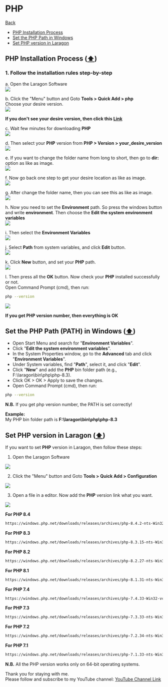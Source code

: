 # PHP

[Back](./..)

- [PHP Installation Process](#php-installation-process-️)
- [Set the PHP Path in Windows](#set-the-php-path-path-in-windows-️)
- [Set PHP version in Laragon](#set-php-version-in-laragon-️)

## PHP Installation Process ([⬆️](#php))

### 1. Follow the installation rules step-by-step

a. Open the Laragon Software<br>
<img src="./phpImage/php_1.png">

b. Click the "Menu" button and Goto **Tools > Quick Add > php** <br>
Choose your desire version.<br>
<img src="./phpImage/php_2.png">

**If you don't see your desire version, then click this [Link](#set-php-version-in-laragon-️)**

c. Wait few minutes for downloading **PHP**<br>
<img src="./phpImage/php_3.png">

d. Then select your **PHP** version from **PHP > Version > your_desire_version**<br>
<img src="./phpImage/php_4.png">

e. If you want to change the folder name from long to short, then go to **dir:** option as like as image.<br>
<img src="./phpImage/php_5.png">

f. Now go back one step to get your desire location as like as image.<br>
<img src="./phpImage/php_6.png">

g. After change the folder name, then you can see this as like as image.<br>
<img src="./phpImage/php_7.png">

h. Now you need to set the **Environment** path. So press the windows button and write **environment**. Then choose the **Edit the system environment variables**<br>
<img src="./phpImage/php_8.png">

i. Then select the **Environment Variables**<br>
<img src="./phpImage/php_9.png">

j. Select **Path** from system variables, and click **Edit** button.<br>
<img src="./phpImage/php_10.png">

k. Click **New** button, and set your **PHP** path.<br>
<img src="./phpImage/php_11.png">

l. Then press all the **OK** button. Now check your **PHP** installed successfully or not.<br>
Open Command Prompt (cmd), then run:
```sh
php --version
```
<img src="./phpImage/php_12.png">

**If you get PHP version number, then everything is OK**

## Set the PHP Path (PATH) in Windows ([⬆️](#php))

- Open Start Menu and search for "**Environment Variables**".
- Click "**Edit the system environment variables**".
- In the System Properties window, go to the **Advanced** tab and click "**Environment Variables**".
- Under System variables, find "**Path**", select it, and click "**Edit**".
- Click "**New**" and add the **PHP** bin folder path (e.g., F:\laragon\bin\php\php-8.3).
- Click OK > OK > Apply to save the changes.
- Open Command Prompt (cmd), then run:

```sh
php --version
```

**N.B.** If you get php version number, the PATH is set correctly!

**Example:**<br>
My PHP bin folder path is **F:\laragon\bin\php\php-8.3**

## Set PHP version in Laragon ([⬆️](#php))

If you want to set **PHP** version in Laragon, then follow these steps:

1. Open the Laragon Software<br>
<img src="./phpImage/php_1.png">

2. Click the "Menu" button and Goto **Tools > Quick Add > Configuration** <br>
<img src="./phpImage/php_13.png">

3. Open a file in a editor. Now add the **PHP** version link what you want.<br>
<img src="./phpImage/php_14.png">

**For PHP 8.4**
```sh
https://windows.php.net/downloads/releases/archives/php-8.4.2-nts-Win32-vs17-x64.zip
```

**For PHP 8.3**
```sh
https://windows.php.net/downloads/releases/archives/php-8.3.15-nts-Win32-vs16-x64.zip
```

**For PHP 8.2**
```sh
https://windows.php.net/downloads/releases/archives/php-8.2.27-nts-Win32-vs16-x64.zip
```

**For PHP 8.1**
```sh
https://windows.php.net/downloads/releases/archives/php-8.1.31-nts-Win32-vs16-x64.zip
```

**For PHP 7.4**
```sh
https://windows.php.net/downloads/releases/archives/php-7.4.33-Win32-vc15-x64.zip
```

**For PHP 7.3**
```sh
https://windows.php.net/downloads/releases/archives/php-7.3.33-nts-Win32-vc15-x64.zip
```

**For PHP 7.2**
```sh
https://windows.php.net/downloads/releases/archives/php-7.2.34-nts-Win32-VC15-x64.zip
```

**For PHP 7.1**
```sh
https://windows.php.net/downloads/releases/archives/php-7.1.33-nts-Win32-VC14-x64.zip
```

**N.B.** All the PHP version works only on 64-bit operating systems.

Thank you for staying with me.  
Please follow and subscribe to my YouTube channel: [YouTube Channel Link](https://www.youtube.com/@MirzaMdGolamNabi)
